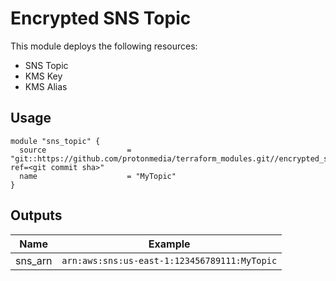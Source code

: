 # Encrypted SNS Topic

This module deploys the following resources:

* SNS Topic
* KMS Key
* KMS Alias

## Usage

```
module "sns_topic" {
  source                  = "git::https://github.com/protonmedia/terraform_modules.git//encrypted_sns_topic?ref=<git commit sha>"
  name                    = "MyTopic"
}
```

## Outputs

| Name | Example |
|------|---------|
| sns_arn | `arn:aws:sns:us-east-1:123456789111:MyTopic` |
